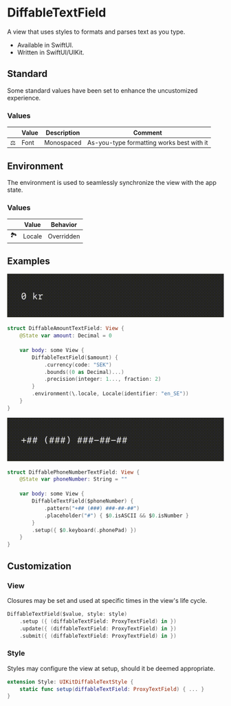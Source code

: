 # DiffableTextField

A view that uses styles to formats and parses text as you type.

- Available in SwiftUI.
- Written in SwiftUI/UIKit.

## Standard

Some standard values have been set to enhance the uncustomized experience.

### Values

|   | Value | Description | Comment |
|---|-------|-------------|---------|
| :balance_scale: | Font | Monospaced | As-you-type formatting works best with it |

## Environment

The environment is used to seamlessly synchronize the view with the app state.

### Values

|   | Value  | Behavior |
|---|--------|----------|
| :national_park: | Locale | Overridden |

## Examples

![DiffableAmountTextField.gif](../Assets/DiffableAmountTextField.gif)

```swift
struct DiffableAmountTextField: View {
    @State var amount: Decimal = 0

    var body: some View {
        DiffableTextField($amount) {
            .currency(code: "SEK")
            .bounds((0 as Decimal)...)
            .precision(integer: 1..., fraction: 2)
        }
        .environment(\.locale, Locale(identifier: "en_SE"))
    }
}
```

![DiffablePhoneNumberTextField.gif](../Assets/DiffablePhoneNumberTextField.gif)

```swift
struct DiffablePhoneNumberTextField: View {
    @State var phoneNumber: String = ""
    
    var body: some View {
        DiffableTextField($phoneNumber) {
            .pattern("+## (###) ###-##-##")
            .placeholder("#") { $0.isASCII && $0.isNumber }
        }
        .setup({ $0.keyboard(.phonePad) })
    }
}
```

## Customization

### View

Closures may be set and used at specific times in the view's life cycle.

```swift
DiffableTextField($value, style: style)
    .setup ({ (diffableTextField: ProxyTextField) in })
    .update({ (diffableTextField: ProxyTextField) in })
    .submit({ (diffableTextField: ProxyTextField) in })

```

### Style

Styles may configure the view at setup, should it be deemed appropriate. 

```swift
extension Style: UIKitDiffableTextStyle {    
    static func setup(diffableTextField: ProxyTextField) { ... }
}
```
